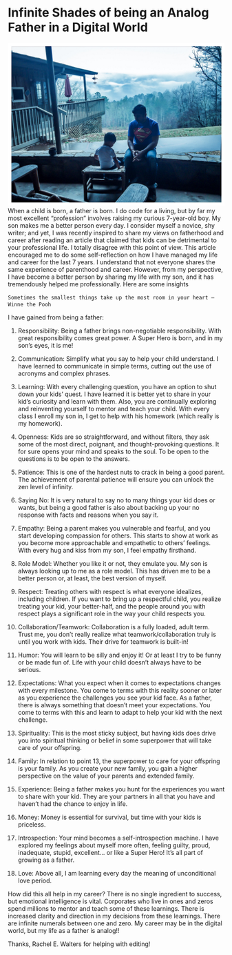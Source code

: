 # Infinite Shades of being an Analog Father in a Digital World

![Father and Son](images/father-son.png)
When a child is born, a father is born. I do code for a living, but by far my most excellent “profession” involves raising my curious 7-year-old boy. My son makes me a better person every day. I consider myself a novice, shy writer; and yet, I was recently inspired to share my views on fatherhood and career after reading an article that claimed that kids can be detrimental to your professional life. I totally disagree with this point of view. This article encouraged me to do some self-reflection on how I have managed my life and career for the last 7 years. I understand that not everyone shares the same experience of parenthood and career. However, from my perspective, I have become a better person by sharing my life with my son, and it has tremendously helped me professionally. Here are some insights

```
Sometimes the smallest things take up the most room in your heart — Winne the Pooh
```

I have gained from being a father:

1. Responsibility: Being a father brings non-negotiable responsibility. With great responsibility comes great power. A Super Hero is born, and in my son’s eyes, it is me!

2. Communication: Simplify what you say to help your child understand. I have learned to communicate in simple terms, cutting out the use of acronyms and complex phrases.

3. Learning: With every challenging question, you have an option to shut down your kids’ quest. I have learned it is better yet to share in your kid’s curiosity and learn with them. Also, you are continually exploring and reinventing yourself to mentor and teach your child. With every class I enroll my son in, I get to help with his homework (which really is my homework).

4. Openness: Kids are so straightforward, and without filters, they ask some of the most direct, poignant, and thought-provoking questions. It for sure opens your mind and speaks to the soul. To be open to the questions is to be open to the answers.

5. Patience: This is one of the hardest nuts to crack in being a good parent. The achievement of parental patience will ensure you can unlock the zen level of infinity.

6. Saying No: It is very natural to say no to many things your kid does or wants, but being a good father is also about backing up your no response with facts and reasons when you say it.

7. Empathy: Being a parent makes you vulnerable and fearful, and you start developing compassion for others. This starts to show at work as you become more approachable and empathetic to others’ feelings. With every hug and kiss from my son, I feel empathy firsthand.

8. Role Model: Whether you like it or not, they emulate you. My son is always looking up to me as a role model. This has driven me to be a better person or, at least, the best version of myself.

9. Respect: Treating others with respect is what everyone idealizes, including children. If you want to bring up a respectful child, you realize treating your kid, your better-half, and the people around you with respect plays a significant role in the way your child respects you.

10. Collaboration/Teamwork: Collaboration is a fully loaded, adult term. Trust me, you don’t really realize what teamwork/collaboration truly is until you work with kids. Their drive for teamwork is built-in!

11. Humor: You will learn to be silly and enjoy it! Or at least I try to be funny or be made fun of. Life with your child doesn’t always have to be serious.

12. Expectations: What you expect when it comes to expectations changes with every milestone. You come to terms with this reality sooner or later as you experience the challenges you see your kid face. As a father, there is always something that doesn’t meet your expectations. You come to terms with this and learn to adapt to help your kid with the next challenge.

13. Spirituality: This is the most sticky subject, but having kids does drive you into spiritual thinking or belief in some superpower that will take care of your offspring.

14. Family: In relation to point 13, the superpower to care for your offspring is your family. As you create your new family, you gain a higher perspective on the value of your parents and extended family.

15. Experience: Being a father makes you hunt for the experiences you want to share with your kid. They are your partners in all that you have and haven’t had the chance to enjoy in life.

16. Money: Money is essential for survival, but time with your kids is priceless.

17. Introspection: Your mind becomes a self-introspection machine. I have explored my feelings about myself more often, feeling guilty, proud, inadequate, stupid, excellent… or like a Super Hero! It’s all part of growing as a father.

18. Love: Above all, I am learning every day the meaning of unconditional love period.

How did this all help in my career? There is no single ingredient to success, but emotional intelligence is vital. Corporates who live in ones and zeros spend millions to mentor and teach some of these learnings. There is increased clarity and direction in my decisions from these learnings. There are infinite numerals between one and zero. My career may be in the digital world, but my life as a father is analog!!

Thanks, Rachel E. Walters for helping with editing!